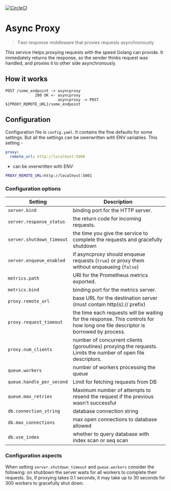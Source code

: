 [![CircleCI](https://circleci.com/gh/evilmartians/asyncproxy/tree/main.svg?style=svg)](https://circleci.com/gh/evilmartians/asyncproxy/tree/main)

# Async Proxy
> Fast-response middleware that proxies requests asynchronously

This service Helps proxying requests with the speed Golang can provide. It immediately returns the response, so the sender thinks request was handled, and proxies it to other side asynchronously.

## How it works

```
POST /some_endpoint -> asyncproxy
             200 OK <- asyncproxy
                       asyncproxy -> POST ${PROXY_REMOTE_URL}/some_endpoint
```

## Configuration

Configuration file is `config.yaml`. It contains the fine defaults for some settings. But all the settings can be owerwritten with ENV variables. This setting -

```yaml
proxy:
  remote_url: http://localhost:5000
```

- can be overwritten with ENV:

```bash
PROXY_REMOTE_URL=http://localhost:5001
```

### Configuration options

| Setting                 | Description
| ----                    | ---- |
|`server.bind`            | binding port for the HTTP server. |
|`server.response_status` | the return code for incoming requests. |
|`server.shutdown_timeout`| the time you give the service to complete the requests and gracefully shutdown |
|`server.enqueue_enabled` | if asyncproxy should enqueue requests (`true`) or proxy them without enqueueing (`false`) |
|`metrics.path`           | URI for the Prometheus metrics exported. |
|`metrics.bind`           | binding port for the metrics server. |
|`proxy.remote_url`       | base URL for the destination server (must contain http(s):// prefix) |
|`proxy.request_timeout`  | the time each requests will be waiting for the response. This controls for how long one file descriptor is borrowed by process. |
|`proxy.num_clients`      | number of concurrent clients (goroutines) proxying the requests. Limits the number of open file descriptors. |
|`queue.workers`          | number of workers processing the queue |
|`queue.handle_per_second`| Limit for fetching requests from DB |
|`queue.max_retries`      | Maximum number of attempts to resend the request if the previous wasn't successful |
|`db.connection_string`   | database connection string |
|`db.max_connections`     | max open connections to database allowed |
|`db.use_index`           | whether to query database with index scan or seq scan |

### Configuration aspects

When setting `server.shutdown_timeout` and `queue.workers` consider the following: on shutdown the server waits for all workers to complete their requests. So, if proxying takes 0.1 seconds, it may take up to 30 seconds for 300 workers to gracefully shut down.